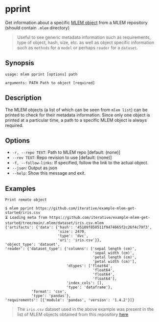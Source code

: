 # pprint

Get information about a specific [MLEM object](/doc/user-guide/basic-concepts#mlem-objects) from a MLEM repository (should contain `.mlem` directory)

> Useful to see generic metadata information such as requirements, type of object, hash, size, etc. as well as object specific information such as `methods` for a `model` or perhaps `reader` for a `dataset`.

## Synopsis

```usage
usage: mlem pprint [options] path

arguments: PATH Path to object [required]
```

## Description

The MLEM objects (a list of which can be seen from `mlem list`) can be printed to check for their metadata information. Since only one object is printed at a particular time, a path to a specific MLEM object is always required.

## Options

- `-r, --repo TEXT`: Path to MLEM repo  [default: (none)]
- `--rev TEXT`: Repo revision to use  [default: (none)]
- `-f, --follow-links`: If specified, follow the link to the actual object.
- `--json`: Output as json
- `--help`: Show this message and exit.

## Examples

```mlem
Print remote object

$ mlem pprint https://github.com/iterative/example-mlem-get-started/iris.csv
⏳️ Loading meta from https://github.com/iterative/example-mlem-get-started/tree/main/.mlem/dataset/iris.csv.mlem
{'artifacts': {'data': {'hash': '45109f850511f9474665f2c26f4c79f3',
                        'size': 2470,
                        'type': 'dvc',
                        'uri': 'iris.csv'}},
'object_type': 'dataset',
'reader': {'dataset_type': {'columns': ['sepal length (cm)',
                                        'sepal width (cm)',
                                        'petal length (cm)',
                                        'petal width (cm)'],
                            'dtypes': ['float64',
                                        'float64',
                                        'float64',
                                        'float64'],
                            'index_cols': [],
                            'type': 'dataframe'},
            'format': 'csv',
            'type': 'pandas'},
'requirements': [{'module': 'pandas', 'version': '1.4.2'}]}
```

> The `iris.csv` dataset used in the above example was present in the list of MLEM objects obtained from this repository [here](/doc/cli-reference/list#examples)
